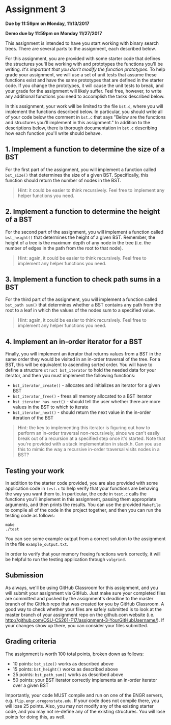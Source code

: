 # Assignment 3
**Due by 11:59pm on Monday, 11/13/2017**

**Demo due by 11:59pm on Monday 11/27/2017**

This assignment is intended to have you start working with binary search trees.  There are several parts to the assignment, each described below.

For this assignment, you are provided with some starter code that defines the structures you'll be working with and prototypes the functions you'll be writing.  *It's important that you don't modify the function prototypes.*  To help grade your assignment, we will use a set of unit tests that assume these functions exist and have the same prototypes that are defined in the starter code.  If you change the prototypes, it will cause the unit tests to break, and your grade for the assignment will likely suffer.  Feel free, however, to write any additional functions you need to accomplish the tasks described below.

In this assignment, your work will be limited to the file `bst.c`, where you will implement the functions described below.  In particular, you should write all of your code below the comment in `bst.c` that says "Below are the functions and structures you'll implement in this assignment."  In addition to the descriptions below, there is thorough documentation in `bst.c` describing how each function you'll write should behave.

## 1. Implement a function to determine the size of a BST

For the first part of the assignment, you will implement a function called `bst_size()` that determines the size of a given BST.  Specifically, this function should return the number of nodes in the BST.

> Hint: it could be easier to think recursively.  Feel free to implement any helper functions you need.

## 2. Implement a function to determine the height of a BST

For the second part of the assignment, you will implement a function called `bst_height()` that determines the height of a given BST.  Remember, the height of a tree is the maximum depth of any node in the tree (i.e. the number of edges in the path from the root to that node).

> Hint: again, it could be easier to think recursively.  Feel free to implement any helper functions you need.

## 3. Implement a function to check path sums in a BST

For the third part of the assignment, you will implement a function called `bst_path sum()` that determines whether a BST contains any path from the root to a leaf in which the values of the nodes sum to a specified value.

> Hint: again, it could be easier to think recursively.  Feel free to implement any helper functions you need.

## 4. Implement an in-order iterator for a BST

Finally, you will implement an iterator that returns values from a BST in the same order they would be visited in an in-order traversal of the tree.  For a BST, this will be equivalent to ascending sorted order.  You will have to define a structure `struct bst_iterator` to hold the needed data for your iterator, and then you must implement the following functions:

* `bst_iterator_create()` - allocates and initializes an iterator for a given BST
* `bst_iterator_free()` - frees all memory allocated to a BST iterator
* `bst_iterator_has_next()` - should tell the user whether there are more values in the BST to which to iterate
* `bst_iterator_next()` - should return the next value in the in-order iteration of the BST

>Hint: the key to implementing this iterator is figuring out how to perform an in-order traversal non-recursively, since we can't easily break out of a recursion at a specified step once it's started.  Note that you're provided with a stack implementation in stack.h.  Can you use this to mimic the way a recursive in-order traversal visits nodes in a BST?

## Testing your work

In addition to the starter code provided, you are also provided with some application code in `test.c` to help verify that your functions are behaving the way you want them to.  In particular, the code in `test.c` calls the functions you'll implement in this assignment, passing them appropriate arguments, and then prints the results.  You can use the provided `Makefile` to compile all of the code in the project together, and then you can run the testing code as follows:
```
make
./test
```
You can see some example output from a correct solution to the assignment in the file `example_output.txt`.

In order to verify that your memory freeing functions work correctly, it will be helpful to run the testing application through `valgrind`.

## Submission

As always, we'll be using GitHub Classroom for this assignment, and you will submit your assignment via GitHub. Just make sure your completed files are committed and pushed by the assignment's deadline to the master branch of the GitHub repo that was created for you by GitHub Classroom. A good way to check whether your files are safely submitted is to look at the master branch of your assignment repo on the github.com website (i.e. http://github.com/OSU-CS261-F17/assignment-3-YourGitHubUsername/). If your changes show up there, you can consider your files submitted.

## Grading criteria

The assignment is worth 100 total points, broken down as follows:

* 10 points: `bst_size()` works as described above
* 15 points: `bst_height()` works as described above
* 25 points: `bst_path_sum()` works as described above
* 50 points: your BST iterator correctly implements an in-order iterator over a given BST

Importantly, your code MUST compile and run on one of the ENGR servers, e.g. `flip.engr.oregonstate.edu`.  If your code does not compile there, you will lose 25 points.  Also, you may not modify any of the existing starter code, and you may not re-define any of the existing structures.  You will lose points for doing this, as well.
